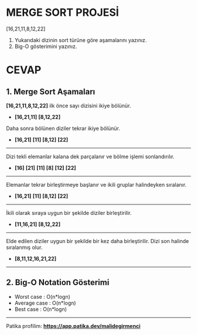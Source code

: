 # MERGE SORT PROJESİ
[16,21,11,8,12,22]

1. Yukarıdaki dizinin sort türüne göre aşamalarını yazınız.
2. Big-O gösterimini yazınız.

# CEVAP
## 1. Merge Sort Aşamaları

**[16,21,11,8,12,22]** ilk önce sayı dizisini ikiye bölünür.
- **[16,21,11]**     **[8,12,22]**

Daha sonra bölünen diziler tekrar ikiye bölünür.
- **[16,21]**      **[11]**      **[8,12]**     **[22]**

---

Dizi tekli elemanlar kalana dek parçalanır ve bölme işlemi sonlandırılır.
- **[16]**  **[21]**   **[11]**   **[8]** **[12]**  **[22]**

---

Elemanlar tekrar birleştirmeye başlanır ve ikili gruplar halindeyken sıralanır.
- **[16,21]**   **[11]**   **[8,12]**   **[22]**

---

İkili olarak sıraya uygun bir şekilde diziler birleştirilir.
- **[11,16,21]**   **[8,12,22]**

---

Elde edilen diziler uygun bir şekilde bir kez daha birleştirilir. Dizi son halinde sıralanmış olur.
- **[8,11,12,16,21,22]**

---

## 2. Big-O Notation Gösterimi
* Worst case   : O(n*logn)
* Average case : O(n*logn)
* Best case    : O(n*logn)
---
Patika profilim: **https://app.patika.dev/malidegirmenci**


